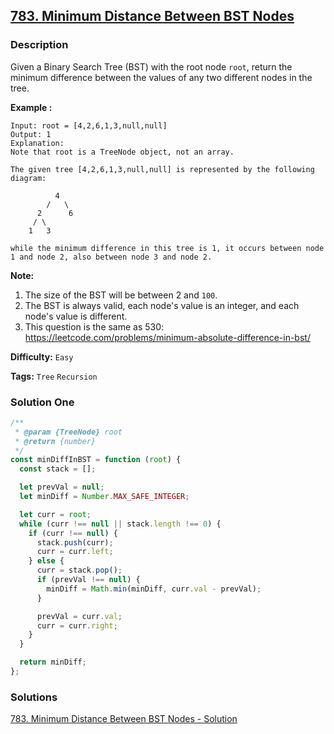## [783. Minimum Distance Between BST Nodes](https://leetcode.com/problems/minimum-distance-between-bst-nodes/)

### Description

Given a Binary Search Tree (BST) with the root node `root`, return the minimum difference between the values of any two different nodes in the tree.

**Example :**

```
Input: root = [4,2,6,1,3,null,null]
Output: 1
Explanation:
Note that root is a TreeNode object, not an array.

The given tree [4,2,6,1,3,null,null] is represented by the following diagram:

          4
        /   \
      2      6
     / \
    1   3

while the minimum difference in this tree is 1, it occurs between node 1 and node 2, also between node 3 and node 2.
```

**Note:**

1. The size of the BST will be between 2 and `100`.
2. The BST is always valid, each node's value is an integer, and each node's value is different.
3. This question is the same as 530: https://leetcode.com/problems/minimum-absolute-difference-in-bst/

**Difficulty:** `Easy`

**Tags:** `Tree` `Recursion`

### Solution One

```javascript
/**
 * @param {TreeNode} root
 * @return {number}
 */
const minDiffInBST = function (root) {
  const stack = [];

  let prevVal = null;
  let minDiff = Number.MAX_SAFE_INTEGER;

  let curr = root;
  while (curr !== null || stack.length !== 0) {
    if (curr !== null) {
      stack.push(curr);
      curr = curr.left;
    } else {
      curr = stack.pop();
      if (prevVal !== null) {
        minDiff = Math.min(minDiff, curr.val - prevVal);
      }

      prevVal = curr.val;
      curr = curr.right;
    }
  }

  return minDiff;
};
```

### Solutions

[783. Minimum Distance Between BST Nodes - Solution](https://leetcode.com/problems/minimum-distance-between-bst-nodes/solution/)
